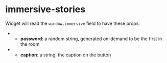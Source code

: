 # immersive-stories

Widget will read the `window.immersive` field to have these props:

- - **password**: a random string, generated on-demand to be the first in the
    room
- - **caption**: a string, the caption on the button
